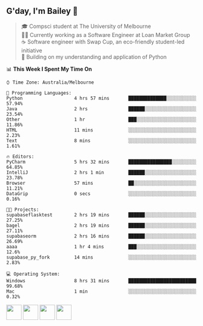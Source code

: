 ## G'day, I'm Bailey 👋

> 🎓 Compsci student at The University of Melbourne <br>
> 👨‍💻 Currently working as a Software Engineer at Loan Market Group <br>
> ☕️ Software engineer with Swap Cup, an eco-friendly student-led initiative <br>
> 🌱 Building on my understanding and application of Python

<!--START_SECTION:waka-->
📊 **This Week I Spent My Time On** 

```text
⌚︎ Time Zone: Australia/Melbourne

💬 Programming Languages: 
Python                   4 hrs 57 mins       ██████████████░░░░░░░░░░░   57.94% 
Java                     2 hrs               ██████░░░░░░░░░░░░░░░░░░░   23.54% 
Other                    1 hr                ███░░░░░░░░░░░░░░░░░░░░░░   11.86% 
HTML                     11 mins             ░░░░░░░░░░░░░░░░░░░░░░░░░   2.23% 
Text                     8 mins              ░░░░░░░░░░░░░░░░░░░░░░░░░   1.61%

🔥 Editors: 
PyCharm                  5 hrs 32 mins       ████████████████░░░░░░░░░   64.85% 
IntelliJ                 2 hrs 1 min         ██████░░░░░░░░░░░░░░░░░░░   23.78% 
Browser                  57 mins             ██░░░░░░░░░░░░░░░░░░░░░░░   11.21% 
DataGrip                 0 secs              ░░░░░░░░░░░░░░░░░░░░░░░░░   0.16%

🐱‍💻 Projects: 
supabaseflasktest        2 hrs 19 mins       ██████░░░░░░░░░░░░░░░░░░░   27.25% 
bagel                    2 hrs 19 mins       ██████░░░░░░░░░░░░░░░░░░░   27.11% 
supabaseorm              2 hrs 16 mins       ██████░░░░░░░░░░░░░░░░░░░   26.69% 
aaaa                     1 hr 4 mins         ███░░░░░░░░░░░░░░░░░░░░░░   12.6% 
supabase_py_fork         14 mins             ░░░░░░░░░░░░░░░░░░░░░░░░░   2.83%

💻 Operating System: 
Windows                  8 hrs 31 mins       █████████████████████████   99.68% 
Mac                      1 min               ░░░░░░░░░░░░░░░░░░░░░░░░░   0.32%

```


<!--END_SECTION:waka-->

[<img height="40px" src="https://img.icons8.com/ios-filled/2x/linkedin.png">](https://linkedin.com/in/baileybutler1)
[<img height="40px" src="https://img.icons8.com/ios-filled/2x/github.png">](https://github.com/baely)
[<img height="40px" src="https://img.icons8.com/ios-filled/2x/salesforce.png">](https://trailblazer.me/id/baileybutler)
[<img height="40px" src="https://img.icons8.com/ios-filled/2x/instagram.png">](https://instagram.com/bae1y)
